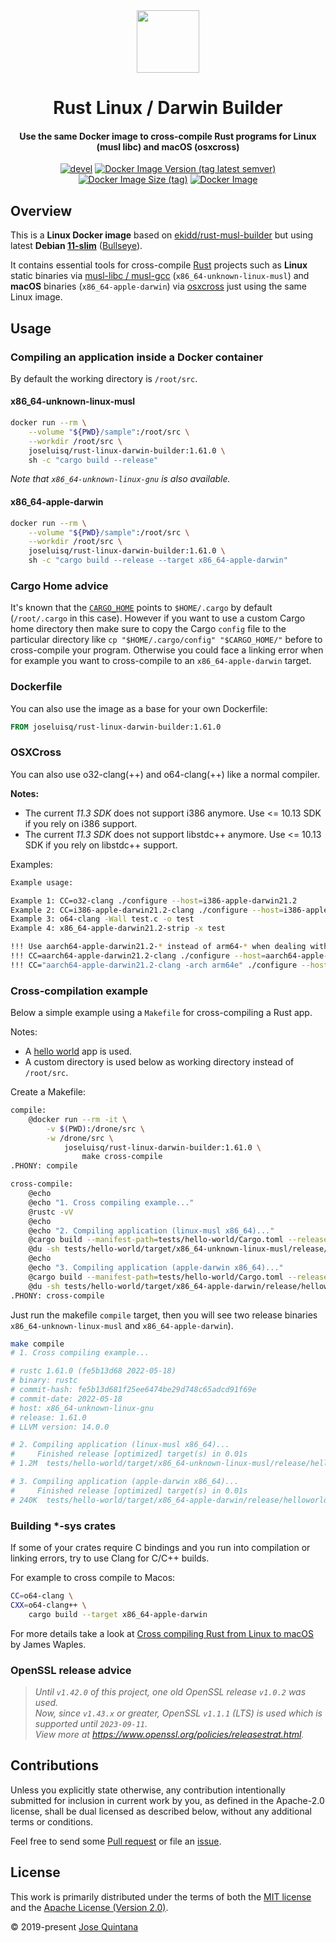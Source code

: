 <div>
  <div align="center">
    <img
      src="https://camo.githubusercontent.com/a08032a2db94aea229991af8f73c45cc95174c8066dc7a6b1f88a79c94cf1093/68747470733a2f2f75706c6f61642e77696b696d656469612e6f72672f77696b6970656469612f636f6d6d6f6e732f7468756d622f642f64352f527573745f70726f6772616d6d696e675f6c616e67756167655f626c61636b5f6c6f676f2e7376672f3130323470782d527573745f70726f6772616d6d696e675f6c616e67756167655f626c61636b5f6c6f676f2e7376672e706e67"
      height="100" width="100"
    />
  </div>

  <h1 align="center">Rust Linux / Darwin Builder</h1>

  <h4 align="center">
    Use the same Docker image to cross-compile Rust programs for Linux (musl libc) and macOS (osxcross)
  </h4>

<div align="center">

  [![devel](https://github.com/joseluisq/rust-linux-darwin-builder/workflows/devel/badge.svg)](https://github.com/joseluisq/rust-linux-darwin-builder/actions?query=workflow%3Adevel) [![Docker Image Version (tag latest semver)](https://img.shields.io/docker/v/joseluisq/rust-linux-darwin-builder/1)](https://hub.docker.com/r/joseluisq/rust-linux-darwin-builder/) [![Docker Image Size (tag)](https://img.shields.io/docker/image-size/joseluisq/rust-linux-darwin-builder/1)](https://hub.docker.com/r/joseluisq/rust-linux-darwin-builder/tags) [![Docker Image](https://img.shields.io/docker/pulls/joseluisq/rust-linux-darwin-builder.svg)](https://hub.docker.com/r/joseluisq/rust-linux-darwin-builder/)

</div>

</div>

## Overview

This is a __Linux Docker image__ based on [ekidd/rust-musl-builder](https://hub.docker.com/r/ekidd/rust-musl-builder) but using latest __Debian [11-slim](https://hub.docker.com/_/debian?tab=tags&page=1&name=11-slim)__ ([Bullseye](https://www.debian.org/News/2021/20210814)).

It contains essential tools for cross-compile [Rust](https://www.rust-lang.org/) projects such as __Linux__ static binaries via [musl-libc / musl-gcc](https://doc.rust-lang.org/edition-guide/rust-2018/platform-and-target-support/musl-support-for-fully-static-binaries.html) (`x86_64-unknown-linux-musl`) and __macOS__ binaries (`x86_64-apple-darwin`) via [osxcross](https://github.com/tpoechtrager/osxcross) just using the same Linux image.

## Usage

### Compiling an application inside a Docker container

By default the working directory is `/root/src`.

#### x86_64-unknown-linux-musl

```sh
docker run --rm \
    --volume "${PWD}/sample":/root/src \
    --workdir /root/src \
    joseluisq/rust-linux-darwin-builder:1.61.0 \
    sh -c "cargo build --release"
```

*Note that `x86_64-unknown-linux-gnu` is also available.*

#### x86_64-apple-darwin

```sh
docker run --rm \
    --volume "${PWD}/sample":/root/src \
    --workdir /root/src \
    joseluisq/rust-linux-darwin-builder:1.61.0 \
    sh -c "cargo build --release --target x86_64-apple-darwin"
```

### Cargo Home advice

It's known that the [`CARGO_HOME`](https://doc.rust-lang.org/cargo/guide/cargo-home.html#cargo-home) points to `$HOME/.cargo` by default (`/root/.cargo` in this case). However if you want to use a custom Cargo home directory then make sure to copy the Cargo `config` file to the particular directory like `cp "$HOME/.cargo/config" "$CARGO_HOME/"` before to cross-compile your program. Otherwise you could face a linking error when for example you want to cross-compile to an `x86_64-apple-darwin` target.

### Dockerfile

You can also use the image as a base for your own Dockerfile:

```Dockerfile
FROM joseluisq/rust-linux-darwin-builder:1.61.0
```

### OSXCross

You can also use o32-clang(++) and o64-clang(++) like a normal compiler.

__Notes:__

- The current *11.3 SDK* does not support i386 anymore. Use <= 10.13 SDK if you rely on i386 support.
- The current *11.3 SDK* does not support libstdc++ anymore. Use <= 10.13 SDK if you rely on libstdc++ support.

Examples:

```sh
Example usage:

Example 1: CC=o32-clang ./configure --host=i386-apple-darwin21.2
Example 2: CC=i386-apple-darwin21.2-clang ./configure --host=i386-apple-darwin21.2
Example 3: o64-clang -Wall test.c -o test
Example 4: x86_64-apple-darwin21.2-strip -x test

!!! Use aarch64-apple-darwin21.2-* instead of arm64-* when dealing with Automake !!!
!!! CC=aarch64-apple-darwin21.2-clang ./configure --host=aarch64-apple-darwin21.2 !!!
!!! CC="aarch64-apple-darwin21.2-clang -arch arm64e" ./configure --host=aarch64-apple-darwin21.2 !!!
```

### Cross-compilation example

Below a simple example using a `Makefile` for cross-compiling a Rust app.

Notes:

- A [hello world](./tests/hello-world) app is used.
- A custom directory is used below as working directory instead of `/root/src`.

Create a Makefile:

```sh
compile:
	@docker run --rm -it \
		-v $(PWD):/drone/src \
		-w /drone/src \
			joseluisq/rust-linux-darwin-builder:1.61.0 \
				make cross-compile
.PHONY: compile

cross-compile:
	@echo
	@echo "1. Cross compiling example..."
	@rustc -vV
	@echo
	@echo "2. Compiling application (linux-musl x86_64)..."
	@cargo build --manifest-path=tests/hello-world/Cargo.toml --release --target x86_64-unknown-linux-musl
	@du -sh tests/hello-world/target/x86_64-unknown-linux-musl/release/helloworld
	@echo
	@echo "3. Compiling application (apple-darwin x86_64)..."
	@cargo build --manifest-path=tests/hello-world/Cargo.toml --release --target x86_64-apple-darwin
	@du -sh tests/hello-world/target/x86_64-apple-darwin/release/helloworld
.PHONY: cross-compile
```

Just run the makefile `compile` target, then you will see two release binaries `x86_64-unknown-linux-musl` and `x86_64-apple-darwin`).

```sh
make compile
# 1. Cross compiling example...

# rustc 1.61.0 (fe5b13d68 2022-05-18)
# binary: rustc
# commit-hash: fe5b13d681f25ee6474be29d748c65adcd91f69e
# commit-date: 2022-05-18
# host: x86_64-unknown-linux-gnu
# release: 1.61.0
# LLVM version: 14.0.0

# 2. Compiling application (linux-musl x86_64)...
#     Finished release [optimized] target(s) in 0.01s
# 1.2M	tests/hello-world/target/x86_64-unknown-linux-musl/release/helloworld

# 3. Compiling application (apple-darwin x86_64)...
#     Finished release [optimized] target(s) in 0.01s
# 240K	tests/hello-world/target/x86_64-apple-darwin/release/helloworld
```

### Building *-sys crates

If some of your crates require C bindings and you run into compilation or linking errors, try to use Clang for C/C++ builds.

For example to cross compile to Macos:

```sh
CC=o64-clang \
CXX=o64-clang++ \
	cargo build --target x86_64-apple-darwin
```

For more details take a look at [Cross compiling Rust from Linux to macOS](https://wapl.es/rust/2019/02/17/rust-cross-compile-linux-to-macos.html) by James Waples.

### OpenSSL release advice

> _Until `v1.42.0` of this project, one old OpenSSL release `v1.0.2` was used._ <br>
> _Now, since `v1.43.x` or greater, OpenSSL `v1.1.1` (LTS) is used which is supported until `2023-09-11`. <br>
> View more at https://www.openssl.org/policies/releasestrat.html._

## Contributions

Unless you explicitly state otherwise, any contribution intentionally submitted for inclusion in current work by you, as defined in the Apache-2.0 license, shall be dual licensed as described below, without any additional terms or conditions.

Feel free to send some [Pull request](https://github.com/joseluisq/rust-linux-darwin-builder/pulls) or file an [issue](https://github.com/joseluisq/rust-linux-darwin-builder/issues).

## License

This work is primarily distributed under the terms of both the [MIT license](LICENSE-MIT) and the [Apache License (Version 2.0)](LICENSE-APACHE).

© 2019-present [Jose Quintana](https://git.io/joseluisq)
